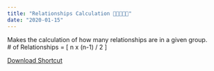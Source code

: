 ```yaml
---
title: "Relationships Calculation 👨🏼‍🤝‍👨🏻"
date: "2020-01-15"
---
```


Makes the calculation of how many relationships are in a given group.  
\# of Relationships = \[ n x (n-1) / 2 \]

<a class="btn btn-primary" href="https://www.icloud.com/shortcuts/a72393dd1fba4a60a9a73aec64e76e19" target="_blank" rel="nofollow noopener noreferrer">Download Shortcut</a>
